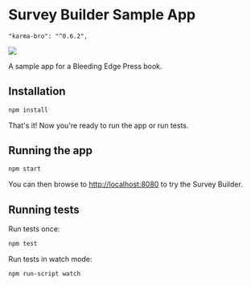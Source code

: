 Survey Builder Sample App
========================

    "karma-bro": "^0.6.2",


![](https://travis-ci.org/backstopmedia/bleeding-edge-sample-app.svg?branch=master)

A sample app for a Bleeding Edge Press book.

## Installation

```bash
npm install
```

That's it! Now you're ready to run the app or run tests.

## Running the app

```bash
npm start
```

You can then browse to [http://localhost:8080](http://localhost:8080) to try the Survey Builder.

## Running tests

Run tests once:

```bash
npm test
```

Run tests in watch mode:

```bash
npm run-script watch
```
